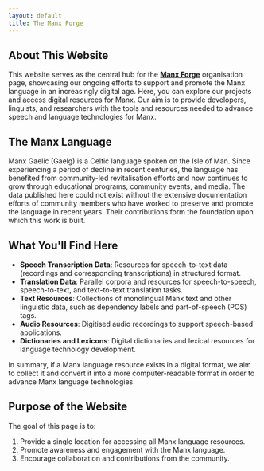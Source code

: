 ```yaml
---
layout: default
title: The Manx Forge
---
```

## About This Website
This website serves as the central hub for the [**Manx Forge**](https://github.com/Manx-forge) organisation page, showcasing our ongoing efforts to support and promote the Manx language in an increasingly digital age. Here, you can explore our projects and access digital resources for Manx. Our aim is to provide developers, linguists, and researchers with the tools and resources needed to advance speech and language technologies for Manx.

## The Manx Language
Manx Gaelic (Gaelg) is a Celtic language spoken on the Isle of Man. Since experiencing a period of decline in recent centuries, the language has benefited from community-led revitalisation efforts and now continues to grow through educational programs, community events, and media. The data published here could not exist without the extensive documentation efforts of community members who have worked to preserve and promote the language in recent years. Their contributions form the foundation upon which this work is built. 

## What You'll Find Here
- **Speech Transcription Data**: Resources for speech-to-text data (recordings and corresponding transcriptions) in structured format.
- **Translation Data**: Parallel corpora and resources for speech-to-speech, speech-to-text, and text-to-text translation tasks.
- **Text Resources**: Collections of monolingual Manx text and other linguistic data, such as dependency labels and part-of-speech (POS) tags.
- **Audio Resources**: Digitised audio recordings to support speech-based applications.
- **Dictionaries and Lexicons**: Digital dictionaries and lexical resources for language technology development.

In summary, if a Manx language resource exists in a digital format, we aim to collect it and convert it into a more computer-readable format in order to advance Manx language technologies.

## Purpose of the Website
The goal of this page is to:
1. Provide a single location for accessing all Manx language resources.
2. Promote awareness and engagement with the Manx language.
3. Encourage collaboration and contributions from the community.